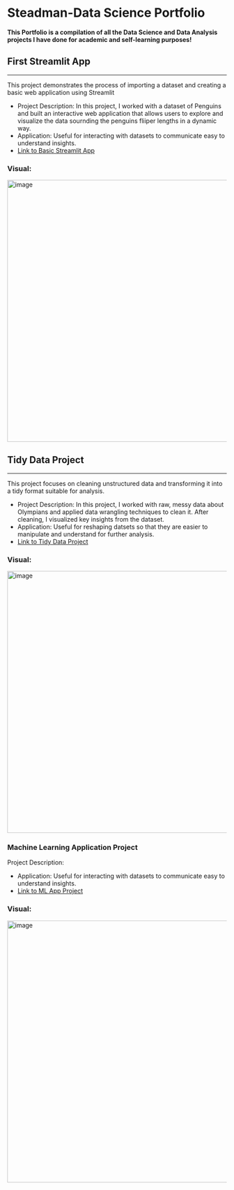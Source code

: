 # Steadman-Data Science Portfolio

**This Portfolio is a compilation of all the Data Science and Data Analysis projects I have done for academic and self-learning purposes!**

## First Streamlit App 
---
This project demonstrates the process of importing a dataset and creating a basic web application using Streamlit

- Project Description: In this project, I worked with a dataset of Penguins and built an interactive web application that allows users to explore and visualize the data sournding the penguins fliiper lengths in a dynamic way.
- Application: Useful for interacting with datasets to communicate easy to understand insights.
- [Link to Basic Streamlit App](https://github.com/wsteadman/Steadman-Data-Science-Portfolio/blob/main/Basic-streamlit-app/main.py)

### Visual:
<img src="https://github.com/user-attachments/assets/abd61c90-b9ad-43fc-8f13-fe45be483baa" alt="image" width="600" />


## Tidy Data Project
---
This project focuses on cleaning unstructured data and transforming it into a tidy format suitable for analysis.

- Project Description: In this project, I worked with raw, messy data about Olympians and applied data wrangling techniques to clean it. After cleaning, I visualized key insights from the dataset.
- Application: Useful for reshaping datsets so that they are easier to manipulate and understand for further analysis. 
- [Link to Tidy Data Project](https://github.com/wsteadman/Steadman-Data-Science-Portfolio/blob/main/Tidy%20Data%20Project/Olympians.ipynb)

### Visual: 
<img src="https://github.com/user-attachments/assets/1f665d80-1f3b-4a10-aee4-3b8c4ec176fb" alt="image" width="600" />


### Machine Learning Application Project
Project Description: 
- Application: Useful for interacting with datasets to communicate easy to understand insights.
- [Link to ML App Project]()

### Visual:
<img src="" alt="image" width="600" />
